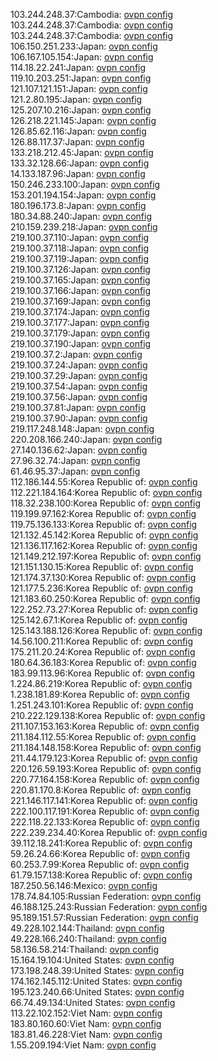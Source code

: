 103.244.248.37:Cambodia: [ovpn config](vpn/103_244_248_37.ovpn)  
103.244.248.37:Cambodia: [ovpn config](vpn/103_244_248_37.ovpn)  
103.244.248.37:Cambodia: [ovpn config](vpn/103_244_248_37.ovpn)  
106.150.251.233:Japan: [ovpn config](vpn/106_150_251_233.ovpn)  
106.167.105.154:Japan: [ovpn config](vpn/106_167_105_154.ovpn)  
114.18.22.241:Japan: [ovpn config](vpn/114_18_22_241.ovpn)  
119.10.203.251:Japan: [ovpn config](vpn/119_10_203_251.ovpn)  
121.107.121.151:Japan: [ovpn config](vpn/121_107_121_151.ovpn)  
121.2.80.195:Japan: [ovpn config](vpn/121_2_80_195.ovpn)  
125.207.10.216:Japan: [ovpn config](vpn/125_207_10_216.ovpn)  
126.218.221.145:Japan: [ovpn config](vpn/126_218_221_145.ovpn)  
126.85.62.116:Japan: [ovpn config](vpn/126_85_62_116.ovpn)  
126.88.117.37:Japan: [ovpn config](vpn/126_88_117_37.ovpn)  
133.218.212.45:Japan: [ovpn config](vpn/133_218_212_45.ovpn)  
133.32.128.66:Japan: [ovpn config](vpn/133_32_128_66.ovpn)  
14.133.187.96:Japan: [ovpn config](vpn/14_133_187_96.ovpn)  
150.246.233.100:Japan: [ovpn config](vpn/150_246_233_100.ovpn)  
153.201.194.154:Japan: [ovpn config](vpn/153_201_194_154.ovpn)  
180.196.173.8:Japan: [ovpn config](vpn/180_196_173_8.ovpn)  
180.34.88.240:Japan: [ovpn config](vpn/180_34_88_240.ovpn)  
210.159.239.218:Japan: [ovpn config](vpn/210_159_239_218.ovpn)  
219.100.37.110:Japan: [ovpn config](vpn/219_100_37_110.ovpn)  
219.100.37.118:Japan: [ovpn config](vpn/219_100_37_118.ovpn)  
219.100.37.119:Japan: [ovpn config](vpn/219_100_37_119.ovpn)  
219.100.37.126:Japan: [ovpn config](vpn/219_100_37_126.ovpn)  
219.100.37.165:Japan: [ovpn config](vpn/219_100_37_165.ovpn)  
219.100.37.166:Japan: [ovpn config](vpn/219_100_37_166.ovpn)  
219.100.37.169:Japan: [ovpn config](vpn/219_100_37_169.ovpn)  
219.100.37.174:Japan: [ovpn config](vpn/219_100_37_174.ovpn)  
219.100.37.177:Japan: [ovpn config](vpn/219_100_37_177.ovpn)  
219.100.37.179:Japan: [ovpn config](vpn/219_100_37_179.ovpn)  
219.100.37.190:Japan: [ovpn config](vpn/219_100_37_190.ovpn)  
219.100.37.2:Japan: [ovpn config](vpn/219_100_37_2.ovpn)  
219.100.37.24:Japan: [ovpn config](vpn/219_100_37_24.ovpn)  
219.100.37.29:Japan: [ovpn config](vpn/219_100_37_29.ovpn)  
219.100.37.54:Japan: [ovpn config](vpn/219_100_37_54.ovpn)  
219.100.37.56:Japan: [ovpn config](vpn/219_100_37_56.ovpn)  
219.100.37.81:Japan: [ovpn config](vpn/219_100_37_81.ovpn)  
219.100.37.90:Japan: [ovpn config](vpn/219_100_37_90.ovpn)  
219.117.248.148:Japan: [ovpn config](vpn/219_117_248_148.ovpn)  
220.208.166.240:Japan: [ovpn config](vpn/220_208_166_240.ovpn)  
27.140.136.62:Japan: [ovpn config](vpn/27_140_136_62.ovpn)  
27.96.32.74:Japan: [ovpn config](vpn/27_96_32_74.ovpn)  
61.46.95.37:Japan: [ovpn config](vpn/61_46_95_37.ovpn)  
112.186.144.55:Korea Republic of: [ovpn config](vpn/112_186_144_55.ovpn)  
112.221.184.164:Korea Republic of: [ovpn config](vpn/112_221_184_164.ovpn)  
118.32.238.100:Korea Republic of: [ovpn config](vpn/118_32_238_100.ovpn)  
119.199.97.162:Korea Republic of: [ovpn config](vpn/119_199_97_162.ovpn)  
119.75.136.133:Korea Republic of: [ovpn config](vpn/119_75_136_133.ovpn)  
121.132.45.142:Korea Republic of: [ovpn config](vpn/121_132_45_142.ovpn)  
121.136.117.162:Korea Republic of: [ovpn config](vpn/121_136_117_162.ovpn)  
121.149.212.197:Korea Republic of: [ovpn config](vpn/121_149_212_197.ovpn)  
121.151.130.15:Korea Republic of: [ovpn config](vpn/121_151_130_15.ovpn)  
121.174.37.130:Korea Republic of: [ovpn config](vpn/121_174_37_130.ovpn)  
121.177.5.236:Korea Republic of: [ovpn config](vpn/121_177_5_236.ovpn)  
121.183.60.250:Korea Republic of: [ovpn config](vpn/121_183_60_250.ovpn)  
122.252.73.27:Korea Republic of: [ovpn config](vpn/122_252_73_27.ovpn)  
125.142.67.1:Korea Republic of: [ovpn config](vpn/125_142_67_1.ovpn)  
125.143.188.126:Korea Republic of: [ovpn config](vpn/125_143_188_126.ovpn)  
14.56.100.211:Korea Republic of: [ovpn config](vpn/14_56_100_211.ovpn)  
175.211.20.24:Korea Republic of: [ovpn config](vpn/175_211_20_24.ovpn)  
180.64.36.183:Korea Republic of: [ovpn config](vpn/180_64_36_183.ovpn)  
183.99.113.96:Korea Republic of: [ovpn config](vpn/183_99_113_96.ovpn)  
1.224.86.219:Korea Republic of: [ovpn config](vpn/1_224_86_219.ovpn)  
1.238.181.89:Korea Republic of: [ovpn config](vpn/1_238_181_89.ovpn)  
1.251.243.101:Korea Republic of: [ovpn config](vpn/1_251_243_101.ovpn)  
210.222.129.138:Korea Republic of: [ovpn config](vpn/210_222_129_138.ovpn)  
211.107.153.163:Korea Republic of: [ovpn config](vpn/211_107_153_163.ovpn)  
211.184.112.55:Korea Republic of: [ovpn config](vpn/211_184_112_55.ovpn)  
211.184.148.158:Korea Republic of: [ovpn config](vpn/211_184_148_158.ovpn)  
211.44.179.123:Korea Republic of: [ovpn config](vpn/211_44_179_123.ovpn)  
220.126.59.193:Korea Republic of: [ovpn config](vpn/220_126_59_193.ovpn)  
220.77.164.158:Korea Republic of: [ovpn config](vpn/220_77_164_158.ovpn)  
220.81.170.8:Korea Republic of: [ovpn config](vpn/220_81_170_8.ovpn)  
221.146.117.141:Korea Republic of: [ovpn config](vpn/221_146_117_141.ovpn)  
222.100.117.191:Korea Republic of: [ovpn config](vpn/222_100_117_191.ovpn)  
222.118.22.133:Korea Republic of: [ovpn config](vpn/222_118_22_133.ovpn)  
222.239.234.40:Korea Republic of: [ovpn config](vpn/222_239_234_40.ovpn)  
39.112.18.241:Korea Republic of: [ovpn config](vpn/39_112_18_241.ovpn)  
59.26.24.66:Korea Republic of: [ovpn config](vpn/59_26_24_66.ovpn)  
60.253.7.99:Korea Republic of: [ovpn config](vpn/60_253_7_99.ovpn)  
61.79.157.138:Korea Republic of: [ovpn config](vpn/61_79_157_138.ovpn)  
187.250.56.146:Mexico: [ovpn config](vpn/187_250_56_146.ovpn)  
178.74.84.105:Russian Federation: [ovpn config](vpn/178_74_84_105.ovpn)  
46.188.125.243:Russian Federation: [ovpn config](vpn/46_188_125_243.ovpn)  
95.189.151.57:Russian Federation: [ovpn config](vpn/95_189_151_57.ovpn)  
49.228.102.144:Thailand: [ovpn config](vpn/49_228_102_144.ovpn)  
49.228.166.240:Thailand: [ovpn config](vpn/49_228_166_240.ovpn)  
58.136.58.214:Thailand: [ovpn config](vpn/58_136_58_214.ovpn)  
15.164.19.104:United States: [ovpn config](vpn/15_164_19_104.ovpn)  
173.198.248.39:United States: [ovpn config](vpn/173_198_248_39.ovpn)  
174.162.145.112:United States: [ovpn config](vpn/174_162_145_112.ovpn)  
195.123.240.66:United States: [ovpn config](vpn/195_123_240_66.ovpn)  
66.74.49.134:United States: [ovpn config](vpn/66_74_49_134.ovpn)  
113.22.102.152:Viet Nam: [ovpn config](vpn/113_22_102_152.ovpn)  
183.80.160.60:Viet Nam: [ovpn config](vpn/183_80_160_60.ovpn)  
183.81.46.228:Viet Nam: [ovpn config](vpn/183_81_46_228.ovpn)  
1.55.209.194:Viet Nam: [ovpn config](vpn/1_55_209_194.ovpn)  
